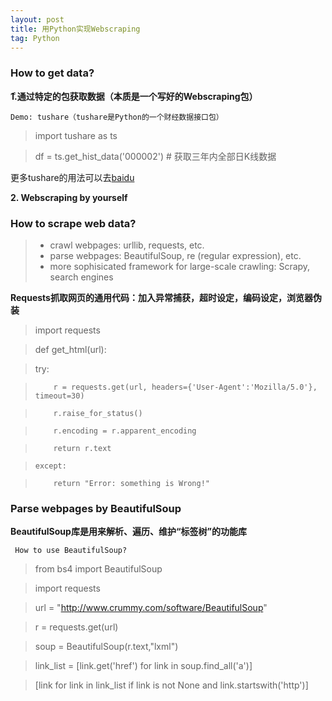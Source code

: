 ```yaml
---
layout: post
title: 用Python实现Webscraping
tag: Python
---
```


### How to get data?

**1.ͨ通过特定的包获取数据（本质是一个写好的Webscraping包）**

    Demo: tushare（tushare是Python的一个财经数据接口包）

> import tushare as ts  

> df = ts.get_hist_data('000002') # 获取三年内全部日K线数据

更多tushare的用法可以去[baidu](https://jingyan.baidu.com/article/3065b3b68d7fb5becff8a494.html)

**2. Webscraping by yourself**

### How to scrape web data?

>*  crawl webpages: urllib, requests, etc.
>*  parse webpages: BeautifulSoup, re (regular expression), etc.
>*  more sophisicated framework for large-scale crawling: Scrapy, search engines


**Requests抓取网页的通用代码：加入异常捕获，超时设定，编码设定，浏览器伪装**

> import requests

> def get_html(url):

>    try:

>         r = requests.get(url, headers={'User-Agent':'Mozilla/5.0'}, timeout=30)

>         r.raise_for_status()

>         r.encoding = r.apparent_encoding  

>         return r.text

>     except:

>         return "Error: something is Wrong!"

### Parse webpages by BeautifulSoup

**BeautifulSoup库是用来解析、遍历、维护“标签树”的功能库**

     How to use BeautifulSoup?

> from bs4 import BeautifulSoup

> import requests

> url = "http://www.crummy.com/software/BeautifulSoup"

> r = requests.get(url)

> soup = BeautifulSoup(r.text,"lxml")

> link_list = [link.get('href') for link in soup.find_all('a')]  

> [link for link in link_list if link is not None and link.startswith('http')]
